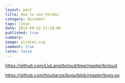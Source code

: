 ```yaml
---
layout: post
title: How to use heroku
category: Document
tags: linux
date: 2015-09-22 11:18:08
published: true
summary:
image: pirates.svg
comment: true
latex: false
---
```


https://github.com/LiuLang/bcloud/tree/master/bcloud

https://github.com/houtianze/bypy/blob/master/bypy.py
